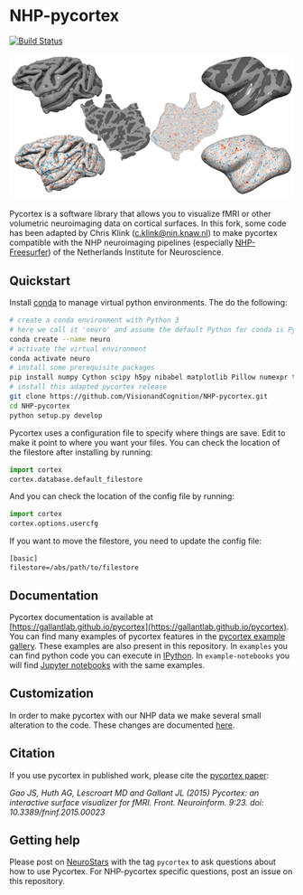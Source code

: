 NHP-pycortex
========
[![Build Status](https://travis-ci.org/gallantlab/pycortex.svg?branch=master)](https://travis-ci.org/gallantlab/pycortex)

![NHP-pycortex](docs/NHP-pycortex.png)
<!--
[![quickflat demo](https://raw.github.com/jamesgao/pycortex/master/docs/wn_med.png)](https://gallantlab.github.io/pycortex)
-->
Pycortex is a software library that allows you to visualize fMRI or other volumetric neuroimaging data on cortical surfaces. In this fork, some code has been adapted by Chris Klink (c.klink@nin.knaw.nl) to make pycortex compatible with the NHP neuroimaging pipelines (especially [NHP-Freesurfer](https://github.com/VisionandCognition/NHP-Freesurfer)) of the Netherlands Institute for Neuroscience.

Quickstart
----------
Install [conda](https://conda.io/projects/conda/en/latest/user-guide/install/index.html) to manage virtual python environments. The do the following:

```bash
# create a conda environment with Python 3
# here we call it 'neuro' and assume the default Python for conda is Python 3
conda create --name neuro  
# activate the virtual environment
conda activate neuro    
# install some prerequisite packages
pip install numpy Cython scipy h5py nibabel matplotlib Pillow numexpr tornado lxml networkx jupyter jupyterlab
# install this adapted pycortex release
git clone https://github.com/VisionandCognition/NHP-pycortex.git
cd NHP-pycortex
python setup.py develop
```

Pycortex uses a configuration file to specify where things are save. Edit to make it point to where you want your files.
You can check the location of the filestore after installing by running:

```python
import cortex
cortex.database.default_filestore
```

And you can check the location of the config file by running:

```python
import cortex
cortex.options.usercfg
```
If you want to move the filestore, you need to update the config file:

```
[basic]
filestore=/abs/path/to/filestore
```

Documentation
-------------
Pycortex documentation is available at [https://gallantlab.github.io/pycortex](https://gallantlab.github.io/pycortex). You can find many examples of pycortex features in the [pycortex example gallery](https://gallantlab.github.io/pycortex/auto_examples/index.html). These examples are also present in this repository. In `examples` you can find python code you can execute in [IPython](http://www.ipython.org/). In `example-notebooks` you will find [Jupyter notebooks](https://jupyter.org/) with the same examples.

Customization
-------------
In order to make pycortex with our NHP data we make several small alteration to the code. 
These changes are documented [here](customcode.md).

Citation
--------
If you use pycortex in published work, please cite the [pycortex paper](http://dx.doi.org/10.3389/fninf.2015.00023):

_Gao JS, Huth AG, Lescroart MD and Gallant JL (2015) Pycortex: an interactive surface visualizer for fMRI. Front. Neuroinform. 9:23. doi: 10.3389/fninf.2015.00023_

Getting help
-----------
Please post on [NeuroStars](https://neurostars.org/) with the tag `pycortex` to 
ask questions about how to use Pycortex. For NHP-pycortex specific questions, post an issue on this repository.
